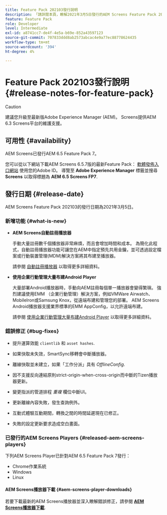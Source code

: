 ```yaml
---
title: Feature Pack 202103發行說明
description: 「請詳閱本頁，瞭解2021年3月5日發行的AEM Screens Feature Pack 202103相關資訊。」
feature: Feature Pack
role: Developer
level: Intermediate
exl-id: a8741cc7-de4f-4e5a-b69e-852a43597123
source-git-commit: 707833ddd8ab2573abcac4e9a77ec88778624435
workflow-type: tm+mt
source-wordcount: '394'
ht-degree: 4%

---
```


# Feature Pack 202103發行說明 {#release-notes-for-feature-pack}

>[!CAUTION]
>建議您升級至最新版Adobe Experience Manager (AEM)。 Screens提供AEM 6.3 Screens平台的維護支援。

## 可用性 {#availability}

AEM Screens已發行AEM 6.5 Feature Pack 7。

您可以從以下網站下載AEM Screens 6.5.7版的最新Feature Pack： [軟體發佈入口網站](https://experience.adobe.com/#/downloads/content/software-distribution/en/aem.html) 使用您的Adobe ID。 導覽至 **Adobe Experience Manager** 標籤並搜尋 **Screens** 以取得標題為 **AEM 6.5 Screens FP7**.

## 發行日期 {#release-date}

AEM Screens Feature Pack 202103的發行日期為2021年3月5日。

### 新增功能 {#what-is-new}

* **AEM Screens自動註冊播放器**

   手動大量註冊數千個播放器非常麻煩，而且會增加時間和成本。 為簡化此程式，自動註冊播放器功能可讓您在AEM中指定預先共用金鑰，並可透過設定檔案或行動裝置管理(MDM)解決方案將其布建至播放器。

   請參閱 [自動註冊播放器](/help/user-guide/auto-registration-players.md) 以取得更多詳細資料。


* **使用企業行動管理大量布建Android Player**

   大量部署Android播放器時，手動向AEM註冊每個單一播放器會變得繁瑣。 強烈建議使用EMM （企業行動管理）解決方案，例如VMWare Airwatch、MobileIron或Samsung Knox，從遠端布建和管理您的部署。 AEM Screens Android播放器支援業界標準的EMM AppConfig，以允許遠端布建。

   請參閱 [使用企業行動管理大量布建Android Player](/help/user-guide/implementing-android-player.md#implementation) 以取得更多詳細資料。


### 錯誤修正 {#bug-fixes}

* 提升運算效能 `clientlib` 和 `asset hashes`.

* 如果快取未失效，SmartSync移轉會中斷播放器。

* 離線快取並未建立，如果「工作分派」具有 *OfflineConfig*.

* 因不支援反向連結原則strict-origin-when-cross-origin而中斷的Tizen播放器更新。

* 變更指派的管道排程 *重複* 欄位中斷UI。

* 更新離線內容失敗，發生查詢例外。

* 互動式體驗互動期間，轉換之間的時間延遲現在已修正。

* 失敗的設定更新要求造成空白畫面。

### 已發行的AEM Screens Players {#released-aem-screens-players}

下列AEM Screens Player已針對AEM 6.5 Feature Pack 7發行：

* Chrome作業系統
* Windows
* Linux

#### AEM Screens播放器下載  {#aem-screens-player-downloads}

若要下載最新的AEM Screens播放器並深入瞭解錯誤修正，請參閱 **[AEM Screens播放器下載](https://download.macromedia.com/screens/index.html)**.
